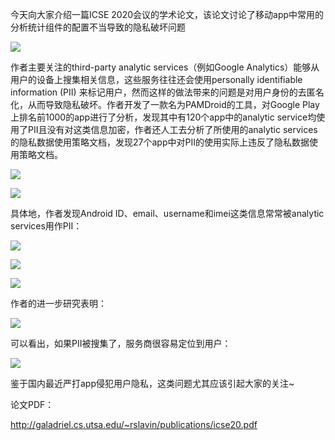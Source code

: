  今天向大家介绍一篇ICSE 2020会议的学术论文，该论文讨论了移动app中常用的分析统计组件的配置不当导致的隐私破坏问题 

    
 

  ![](https://mmbiz.qpic.cn/sz_mmbiz_png/Ugr3WBm6odiclcLOqE4WxrnyVueb97G0FWpzw3V8iaUZFeeXADDUHSicHzBQDwomibrrzlPdQqNu3WqWRkMPib8DmRQ/640?wx_fmt=png) 

    
 

  作者主要关注的third-party analytic services（例如Google Analytics）能够从用户的设备上搜集相关信息，这些服务往往还会使用personally identifiable information (PII) 来标记用户，然而这样的做法带来的问题是对用户身份的去匿名化，从而导致隐私破坏。作者开发了一款名为PAMDroid的工具，对Google Play上排名前1000的app进行了分析，发现其中有120个app中的analytic service均使用了PII且没有对这类信息加密，作者还人工去分析了所使用的analytic services的隐私数据使用策略文档，发现27个app中对PII的使用实际上违反了隐私数据使用策略文档。 

    
 

  ![](https://mmbiz.qpic.cn/sz_mmbiz_png/Ugr3WBm6odiclcLOqE4WxrnyVueb97G0F1KpVicALWaJWjZ6F28CSxV8cAEWbDdsypPeegMksXibalYXMzViaAvQNg/640?wx_fmt=png) 

    
 

  ![](https://mmbiz.qpic.cn/sz_mmbiz_png/Ugr3WBm6odiclcLOqE4WxrnyVueb97G0FRfRiaLvPMud7JqV7ZLkqQmxicqZMR7PuhUQyWSibBHBg4LztOYj5rpCsg/640?wx_fmt=png) 

    
 

  具体地，作者发现Android ID、email、username和imei这类信息常常被analytic services用作PII： 

  ![](https://mmbiz.qpic.cn/sz_mmbiz_png/Ugr3WBm6odiclcLOqE4WxrnyVueb97G0FibwdVsTrM5LFfqvTK38FrTtruV1h2X2ibSe2mlSSZAfR6xBttVg8C7Jw/640?wx_fmt=png) 

  ![](https://mmbiz.qpic.cn/sz_mmbiz_png/Ugr3WBm6odiclcLOqE4WxrnyVueb97G0FNiaWkJbhhPkzYgr0NT9fYoeD9uyjfeGay1GibTPtACWxJiadmkEBODf9Q/640?wx_fmt=png) 

  ![](https://mmbiz.qpic.cn/sz_mmbiz_png/Ugr3WBm6odiclcLOqE4WxrnyVueb97G0F4oVKe0aLaia8gzvhW00ydibHvZlSuEuyfLNITmwHcDUGt9BGp3sibafvA/640?wx_fmt=png) 

  作者的进一步研究表明： 

  ![](https://mmbiz.qpic.cn/sz_mmbiz_png/Ugr3WBm6odiclcLOqE4WxrnyVueb97G0F4gI7rpic11JtmZiccPeGSnuR9iaMvZDym9BR9UibNpZHxZJo3Vls1riasCQ/640?wx_fmt=png) 

  可以看出，如果PII被搜集了，服务商很容易定位到用户： 

  ![](https://mmbiz.qpic.cn/sz_mmbiz_png/Ugr3WBm6odiclcLOqE4WxrnyVueb97G0FXiary3Acr0E2bwqic7CUwicYytRoiaicjK73j63r0TTyficXpnia10ODytiaGQ/640?wx_fmt=png) 

  鉴于国内最近严打app侵犯用户隐私，这类问题尤其应该引起大家的关注~   
 

    
 

  论文PDF： 

  http://galadriel.cs.utsa.edu/~rslavin/publications/icse20.pdf 

